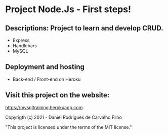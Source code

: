 # Project Node.Js - First steps!

## Descriptions: Project to learn and develop CRUD.

- Express 
- Handlebars
- MySQL

## Deployment and hosting
- Back-end / Front-end on Heroku

## Visit this project on the website:
https://mysqltraining.herokuapp.com

Copyrigth (c) 2021 - Daniel Rodrigues de Carvalho Filho

"This project is licensed under the terms of the MIT license."

